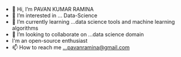 - 👋 Hi, I’m PAVAN KUMAR RAMINA
- 👀 I’m interested in ... Data-Science 
- 🌱 I’m currently learning ...data science tools and machine learning algorithms
- 💞️ I’m looking to collaborate on ...data science domain
-    I'm an open-source enthusiast
- 📫 How to reach me ...pavanramina@gmail.com

<!---
pVnpNdu02/pVnpNdu02 is a ✨ special ✨ repository because its `README.md` (this file) appears on your GitHub profile.
You can click the Preview link to take a look at your changes.
--->
